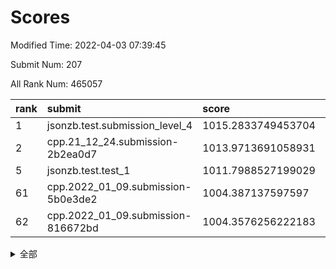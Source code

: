 # Scores

Modified Time: 2022-04-03 07:39:45

Submit Num: 207

All Rank Num: 465057

| rank |               submit               |       score        |       sigma        | pk_num |
| :--- | :--------------------------------- | :----------------- | :----------------- | :----- |
| 1    | jsonzb.test.submission_level_4     | 1015.2833749453704 | 0.8579451242904049 | 8986   |
| 2    | cpp.21_12_24.submission-2b2ea0d7   | 1013.9713691058931 | 0.7969185843971978 | 8990   |
| 5    | jsonzb.test.test_1                 | 1011.7988527199029 | 0.7900609339953807 | 8984   |
| 61   | cpp.2022_01_09.submission-5b0e3de2 | 1004.387137597597  | 0.7347735968007203 | 8990   |
| 62   | cpp.2022_01_09.submission-816672bd | 1004.3576256222183 | 0.7143765540428705 | 8991   |


<details>
<summary>全部</summary>

| rank |                 submit                 |       score        |       sigma        | pk_num |
| :--- | :------------------------------------- | :----------------- | :----------------- | :----- |
| 1    | jsonzb.test.submission_level_4         | 1015.2833749453704 | 0.8579451242904049 | 8986   |
| 2    | cpp.21_12_24.submission-2b2ea0d7       | 1013.9713691058931 | 0.7969185843971978 | 8990   |
| 3    | gobigger.level_3.submission_level_3_46 | 1012.4289364385576 | 0.7785812583691234 | 8983   |
| 4    | gobigger.level_3.submission_level_3_25 | 1011.938925137041  | 0.7670069074233524 | 8990   |
| 5    | jsonzb.test.test_1                     | 1011.7988527199029 | 0.7900609339953807 | 8984   |
| 6    | gobigger.level_3.submission_level_3_22 | 1011.6253098852027 | 0.783228839571505  | 8989   |
| 7    | gobigger.level_3.submission_level_3_0  | 1011.2621896171354 | 0.7793463684562894 | 8989   |
| 8    | gobigger.level_3.submission_level_3_4  | 1011.1716476383785 | 0.7677882264619968 | 8983   |
| 9    | gobigger.level_3.submission_level_3_15 | 1011.0778785893674 | 0.7705121238415811 | 8991   |
| 10   | gobigger.level_3.submission_level_3_34 | 1011.0278319873178 | 0.7527494617526633 | 8987   |
| 11   | gobigger.level_3.submission_level_3_21 | 1010.9971460970818 | 0.766147919066922  | 8987   |
| 12   | gobigger.level_3.submission_level_3_23 | 1010.9118230713301 | 0.77766245543706   | 8986   |
| 13   | gobigger.level_3.submission_level_3_18 | 1010.8507558865684 | 0.761633820547037  | 8986   |
| 14   | gobigger.level_3.submission_level_3_8  | 1010.7045907900853 | 0.7629273214076508 | 8984   |
| 15   | gobigger.level_3.submission_level_3_26 | 1010.7028898424356 | 0.7632986017811081 | 8991   |
| 16   | gobigger.level_3.submission_level_3_29 | 1010.6717623811678 | 0.7629249091364253 | 8988   |
| 17   | gobigger.level_3.submission_level_3_1  | 1010.403620803621  | 0.7930566055949488 | 8984   |
| 18   | gobigger.level_3.submission_level_3_42 | 1010.3634637171358 | 0.7487916409560934 | 8992   |
| 19   | gobigger.level_3.submission_level_3_11 | 1010.3602840410578 | 0.7574357929354799 | 8987   |
| 20   | gobigger.level_3.submission_level_3_5  | 1010.278995086675  | 0.7630631641702679 | 8989   |
| 21   | gobigger.level_3.submission_level_3_28 | 1010.2605805213685 | 0.7535080296367552 | 8992   |
| 22   | gobigger.level_3.submission_level_3_16 | 1010.2339696186199 | 0.7716961240248329 | 8980   |
| 23   | gobigger.level_3.submission_level_3_2  | 1010.2313275251566 | 0.7549118591218491 | 8987   |
| 24   | gobigger.level_3.submission_level_3_49 | 1010.2267806356791 | 0.7712727034784785 | 8988   |
| 25   | gobigger.level_3.submission_level_3_38 | 1010.0690634111676 | 0.7649125639746226 | 8989   |
| 26   | gobigger.level_3.submission_level_3_32 | 1010.0442554460793 | 0.7575580719917232 | 8989   |
| 27   | gobigger.level_3.submission_level_3_24 | 1009.956198525893  | 0.7260503896484816 | 8988   |
| 28   | gobigger.level_3.submission_level_3_39 | 1009.8713411172248 | 0.75355338192985   | 8983   |
| 29   | gobigger.level_3.submission_level_3_3  | 1009.8645310884299 | 0.7411188749559237 | 8987   |
| 30   | gobigger.level_3.submission_level_3_12 | 1009.8371371228162 | 0.7529748958022345 | 8993   |
| 31   | gobigger.level_3.submission_level_3_44 | 1009.7919150860787 | 0.7452208512121739 | 8990   |
| 32   | gobigger.level_3.submission_level_3_17 | 1009.7170061135436 | 0.7625411976338258 | 8985   |
| 33   | gobigger.level_3.submission_level_3_20 | 1009.713655306067  | 0.7560579314352182 | 8988   |
| 34   | gobigger.level_3.submission_level_3_37 | 1009.6783609431695 | 0.7690274322962675 | 8986   |
| 35   | gobigger.level_3.submission_level_3_36 | 1009.5998642770938 | 0.7519999970251946 | 8982   |
| 36   | gobigger.level_3.submission_level_3_13 | 1009.5845198969167 | 0.7362326929754419 | 8987   |
| 37   | gobigger.level_3.submission_level_3_40 | 1009.4026650510135 | 0.7451772589683948 | 8986   |
| 38   | gobigger.level_3.submission_level_3_19 | 1009.4013275331948 | 0.746868577669957  | 8986   |
| 39   | gobigger.level_3.submission_level_3_45 | 1009.3860198684383 | 0.7516092561246962 | 8986   |
| 40   | gobigger.level_3.submission_level_3_47 | 1009.284919447183  | 0.7681767026915869 | 8988   |
| 41   | gobigger.level_3.submission_level_3_41 | 1009.239970248925  | 0.73847950270563   | 8987   |
| 42   | gobigger.level_3.submission_level_3_48 | 1009.2268702079137 | 0.7462235928963724 | 8983   |
| 43   | gobigger.level_3.submission_level_3_10 | 1009.2165095631125 | 0.7405156707592547 | 8986   |
| 44   | gobigger.level_3.submission_level_3_7  | 1009.1949132029661 | 0.7324696380061483 | 8980   |
| 45   | gobigger.level_3.submission_level_3_31 | 1009.1854854369618 | 0.756243087113419  | 8990   |
| 46   | gobigger.level_3.submission_level_3_14 | 1009.0729879549301 | 0.7534230449640853 | 8983   |
| 47   | gobigger.level_3.submission_level_3_27 | 1009.0447892120019 | 0.7404482310021213 | 8985   |
| 48   | gobigger.level_3.submission_level_3_43 | 1008.893612867136  | 0.7401328105558502 | 8986   |
| 49   | gobigger.level_3.submission_level_3_9  | 1008.8780718797647 | 0.7474035369899206 | 8988   |
| 50   | gobigger.level_3.submission_level_3_35 | 1008.8718125323904 | 0.7486455436075508 | 8989   |
| 51   | gobigger.level_3.submission_level_3_33 | 1008.7651525067638 | 0.7553595710956738 | 8990   |
| 52   | gobigger.level_3.submission_level_3_6  | 1008.7053153386338 | 0.7419303192104088 | 8984   |
| 53   | gobigger.level_3.submission_level_3_30 | 1007.9427042183013 | 0.7239150814893393 | 8984   |
| 54   | gobigger.level_1.submission_level_1_11 | 1004.8170179847485 | 0.7241229548308349 | 8989   |
| 55   | gobigger.level_1.submission_level_1_38 | 1004.7450395014619 | 0.7295172765241887 | 8984   |
| 56   | gobigger.level_1.submission_level_1_33 | 1004.6900481436874 | 0.7191881097280655 | 8985   |
| 57   | gobigger.level_1.submission_level_1_45 | 1004.5316780175812 | 0.7346666890651988 | 8987   |
| 58   | gobigger.level_1.submission_level_1_31 | 1004.4857385433862 | 0.7175507731787402 | 8986   |
| 59   | gobigger.level_1.submission_level_1_10 | 1004.4341805186003 | 0.7150790788695182 | 8990   |
| 60   | gobigger.level_1.submission_level_1_18 | 1004.4121804467674 | 0.731575592695143  | 8987   |
| 61   | cpp.2022_01_09.submission-5b0e3de2     | 1004.387137597597  | 0.7347735968007203 | 8990   |
| 62   | cpp.2022_01_09.submission-816672bd     | 1004.3576256222183 | 0.7143765540428705 | 8991   |
| 63   | gobigger.level_1.submission_level_1_5  | 1004.2419552206477 | 0.7151574245560467 | 8987   |
| 64   | gobigger.level_1.submission_level_1_46 | 1004.2390915124073 | 0.7159017605989394 | 8986   |
| 65   | gobigger.level_1.submission_level_1_42 | 1004.1482330599835 | 0.7254314851678284 | 8987   |
| 66   | gobigger.level_1.submission_level_1_24 | 1004.1224666926341 | 0.7083890146301974 | 8989   |
| 67   | gobigger.level_1.submission_level_1_49 | 1004.0274975383152 | 0.7319588265512581 | 8985   |
| 68   | gobigger.level_1.submission_level_1_16 | 1004.0233493227104 | 0.7183589416011096 | 8982   |
| 69   | gobigger.level_1.submission_level_1_0  | 1004.0028250333629 | 0.7151951515740818 | 8979   |
| 70   | gobigger.level_1.submission_level_1_13 | 1003.9917616435118 | 0.7237826865775214 | 8987   |
| 71   | gobigger.level_1.submission_level_1_47 | 1003.8925945067339 | 0.7217388440391104 | 8988   |
| 72   | gobigger.level_1.submission_level_1_9  | 1003.8264618107356 | 0.7278652062512667 | 8984   |
| 73   | gobigger.level_1.submission_level_1_22 | 1003.8246323041251 | 0.7181271868936179 | 8988   |
| 74   | gobigger.level_1.submission_level_1_37 | 1003.7697828164906 | 0.727317025241701  | 8989   |
| 75   | gobigger.level_1.submission_level_1_36 | 1003.7320633439841 | 0.728072781894985  | 8986   |
| 76   | gobigger.level_1.submission_level_1_15 | 1003.6181060592008 | 0.7206196179599729 | 8990   |
| 77   | gobigger.level_1.submission_level_1_7  | 1003.5955916451045 | 0.7201062512158628 | 8988   |
| 78   | gobigger.level_1.submission_level_1_19 | 1003.5281929577137 | 0.7134114619943278 | 8992   |
| 79   | gobigger.level_1.submission_level_1_39 | 1003.457683055766  | 0.7235836642873361 | 8986   |
| 80   | gobigger.level_1.submission_level_1_17 | 1003.4529143047716 | 0.7200653159563506 | 8989   |
| 81   | gobigger.level_1.submission_level_1_27 | 1003.4460598079922 | 0.7279133893972781 | 8990   |
| 82   | gobigger.level_1.submission_level_1_34 | 1003.3955987035561 | 0.7213251015102992 | 8987   |
| 83   | gobigger.level_1.submission_level_1_30 | 1003.3871398643963 | 0.7230764915215003 | 8994   |
| 84   | gobigger.level_1.submission_level_1_40 | 1003.3690592943373 | 0.713412097855221  | 8986   |
| 85   | gobigger.level_1.submission_level_1_26 | 1003.3227444595029 | 0.709865394837611  | 8984   |
| 86   | gobigger.level_1.submission_level_1_21 | 1003.2846212747235 | 0.7209645467093909 | 8987   |
| 87   | gobigger.level_1.submission_level_1_1  | 1003.2732596552748 | 0.7338758453945661 | 8983   |
| 88   | gobigger.level_1.submission_level_1_14 | 1003.1832340826606 | 0.7131410584470528 | 8988   |
| 89   | gobigger.level_1.submission_level_1_32 | 1003.0706468049843 | 0.714107117900949  | 8987   |
| 90   | gobigger.level_1.submission_level_1_43 | 1003.0625276431863 | 0.7120137103073431 | 8992   |
| 91   | gobigger.level_1.submission_level_1_12 | 1003.0300673112722 | 0.7121408325375065 | 8982   |
| 92   | gobigger.level_1.submission_level_1_28 | 1003.0043138550267 | 0.7238043424285571 | 8985   |
| 93   | gobigger.level_1.submission_level_1_8  | 1002.9685296556959 | 0.7316262420042897 | 8981   |
| 94   | gobigger.level_1.submission_level_1_23 | 1002.9164975285508 | 0.7061805358206514 | 8985   |
| 95   | gobigger.level_1.submission_level_1_29 | 1002.7265646137748 | 0.7112008860760347 | 8991   |
| 96   | gobigger.level_1.submission_level_1_44 | 1002.6846080593675 | 0.7106913525554269 | 8981   |
| 97   | gobigger.level_1.submission_level_1_4  | 1002.6564431274028 | 0.7137258343459427 | 8984   |
| 98   | gobigger.level_1.submission_level_1_48 | 1002.6489018962973 | 0.719636848920671  | 8984   |
| 99   | gobigger.level_1.submission_level_1_6  | 1002.6409026929307 | 0.70634476796307   | 8983   |
| 100  | gobigger.level_1.submission_level_1_25 | 1002.5764723781356 | 0.7075281098636486 | 8984   |
| 101  | gobigger.level_1.submission_level_1_2  | 1002.5104866289323 | 0.7123273545846683 | 8983   |
| 102  | gobigger.level_1.submission_level_1_35 | 1002.4762340222806 | 0.71840807288927   | 8992   |
| 103  | gobigger.level_1.submission_level_1_41 | 1002.335039055366  | 0.722005320790077  | 8989   |
| 104  | gobigger.level_1.submission_level_1_20 | 1002.3324531967751 | 0.7116075328954198 | 8986   |
| 105  | gobigger.level_1.submission_level_1_3  | 1002.3057848688795 | 0.7192645076640674 | 8983   |
| 106  | gobigger.random.submission_random_26   | 997.0464381714238  | 0.7063760274071714 | 8986   |
| 107  | gobigger.random.submission_random_24   | 996.9934416099363  | 0.7103840349334273 | 8988   |
| 108  | gobigger.random.submission_random_7    | 996.9515624403729  | 0.7110523820535607 | 8986   |
| 109  | gobigger.random.submission_random_23   | 996.9463528822262  | 0.7110790960448767 | 8992   |
| 110  | gobigger.random.submission_random_48   | 996.7997181404263  | 0.7102973425842978 | 8991   |
| 111  | gobigger.random.submission_random_12   | 996.7914230709248  | 0.7128840054873411 | 8985   |
| 112  | gobigger.random.submission_random_41   | 996.7048155740456  | 0.6992658662778786 | 8991   |
| 113  | gobigger.random.submission_random_2    | 996.6329569444215  | 0.7034576269510341 | 8987   |
| 114  | gobigger.random.submission_random_37   | 996.6322199496072  | 0.7070154753399598 | 8987   |
| 115  | gobigger.random.submission_random_31   | 996.6159908652697  | 0.7031189995265217 | 8994   |
| 116  | gobigger.random.submission_random_38   | 996.5621952723002  | 0.6942230869069558 | 8987   |
| 117  | gobigger.random.submission_random_39   | 996.5475522917227  | 0.6998047645824643 | 8988   |
| 118  | gobigger.random.submission_random_5    | 996.5440790538169  | 0.7014117885394336 | 8985   |
| 119  | gobigger.random.submission_random_21   | 996.544002960741   | 0.7053266897117119 | 8987   |
| 120  | gobigger.random.submission_random_46   | 996.5270943797807  | 0.7036404935274585 | 8985   |
| 121  | gobigger.random.submission_random_19   | 996.4355623533103  | 0.7131568168719469 | 8985   |
| 122  | gobigger.random.submission_random_14   | 996.368800818789   | 0.7048337532160392 | 8981   |
| 123  | gobigger.random.submission_random_18   | 996.3264963942461  | 0.7196441392929945 | 8989   |
| 124  | gobigger.random.submission_random_11   | 996.2766833720758  | 0.7078842250933404 | 8990   |
| 125  | gobigger.random.submission_random_3    | 996.2220364984927  | 0.7149629024837597 | 8991   |
| 126  | gobigger.random.submission_random_25   | 996.2020419804849  | 0.7195353501257475 | 8989   |
| 127  | gobigger.random.submission_random_45   | 996.1498446140049  | 0.7146148970861944 | 8982   |
| 128  | gobigger.random.submission_random_43   | 996.1383099573998  | 0.7258137143350198 | 8986   |
| 129  | gobigger.random.submission_random_28   | 996.1361716293546  | 0.7142456875705107 | 8990   |
| 130  | gobigger.random.submission_random_29   | 996.0312784122453  | 0.7197128095380019 | 8983   |
| 131  | gobigger.random.submission_random_1    | 996.027652495398   | 0.7048267965490885 | 8984   |
| 132  | gobigger.random.submission_random_6    | 996.0056073935374  | 0.7049530761828767 | 8985   |
| 133  | gobigger.random.submission_random_36   | 995.8980188035611  | 0.7069327885517299 | 8988   |
| 134  | gobigger.random.submission_random_32   | 995.8247209332447  | 0.7101871026606291 | 8987   |
| 135  | gobigger.random.submission_random_9    | 995.7347527442396  | 0.7084991012090359 | 8988   |
| 136  | gobigger.random.submission_random_44   | 995.6963631196145  | 0.7092817380479188 | 8988   |
| 137  | gobigger.random.submission_random_15   | 995.6821852878898  | 0.7127804055852103 | 8984   |
| 138  | gobigger.random.submission_random_0    | 995.6664273014592  | 0.707439370406529  | 8984   |
| 139  | gobigger.random.submission_random_10   | 995.6650048914026  | 0.7048262456728804 | 8987   |
| 140  | gobigger.random.submission_random_8    | 995.6239554045563  | 0.7137933785027537 | 8993   |
| 141  | gobigger.random.submission_random_33   | 995.6105039026604  | 0.7139418046900613 | 8986   |
| 142  | gobigger.random.submission_random_20   | 995.5271397813754  | 0.7145957659921509 | 8989   |
| 143  | gobigger.random.submission_random_4    | 995.5226105804364  | 0.7045813607744739 | 8986   |
| 144  | gobigger.random.submission_random_16   | 995.4836169366213  | 0.6978630079141358 | 8986   |
| 145  | gobigger.random.submission_random_13   | 995.4593319626682  | 0.7153660393562916 | 8988   |
| 146  | gobigger.random.submission_random_30   | 995.4429266397549  | 0.7168598313591917 | 8986   |
| 147  | gobigger.random.submission_random_27   | 995.4293238059231  | 0.7254728493178946 | 8985   |
| 148  | gobigger.random.submission_random_42   | 995.3973998049053  | 0.7056030381197623 | 8984   |
| 149  | gobigger.random.submission_random_47   | 995.2956830786758  | 0.7160878544523087 | 8983   |
| 150  | gobigger.random.submission_random_22   | 995.2934569820592  | 0.7235750910145051 | 8985   |
| 151  | gobigger.random.submission_random_17   | 995.2058283028334  | 0.6957820671830214 | 8986   |
| 152  | gobigger.random.submission_random_40   | 995.1391595623135  | 0.7140706829254181 | 8987   |
| 153  | gobigger.random.submission_random_49   | 994.9618486305361  | 0.7092472641482803 | 8990   |
| 154  | gobigger.random.submission_random_35   | 994.9506540232654  | 0.7206128108194275 | 8989   |
| 155  | gobigger.random.submission_random_34   | 994.3365424575915  | 0.7226387546283358 | 8985   |
| 156  | gobigger.level_2.submission_level_2_5  | 994.0347116020961  | 0.7383561146463646 | 8989   |
| 157  | gobigger.level_2.submission_level_2_40 | 993.4130937869162  | 0.7340062288199906 | 8982   |
| 158  | gobigger.level_2.submission_level_2_43 | 993.2303792098404  | 0.7331874595501714 | 8992   |
| 159  | gobigger.level_2.submission_level_2_26 | 993.2185176756323  | 0.7413811794305641 | 8986   |
| 160  | gobigger.level_2.submission_level_2_16 | 993.076997657327   | 0.7563966048670672 | 8980   |
| 161  | gobigger.level_2.submission_level_2_47 | 993.0035867381985  | 0.7272489709664584 | 8986   |
| 162  | gobigger.level_2.submission_level_2_23 | 992.9847368219378  | 0.7569925075684334 | 8989   |
| 163  | gobigger.level_2.submission_level_2_22 | 992.865740687741   | 0.738308425485836  | 8985   |
| 164  | gobigger.level_2.submission_level_2_41 | 992.7660589429773  | 0.7400348919851223 | 8984   |
| 165  | gobigger.level_2.submission_level_2_49 | 992.7335662480886  | 0.7180304440627322 | 8991   |
| 166  | gobigger.level_2.submission_level_2_27 | 992.7310301753497  | 0.7383861974197513 | 8984   |
| 167  | gobigger.level_2.submission_level_2_33 | 992.7049274474646  | 0.7364815460275864 | 8983   |
| 168  | gobigger.level_2.submission_level_2_35 | 992.5630594427859  | 0.7434553928263402 | 8982   |
| 169  | gobigger.level_2.submission_level_2_11 | 992.528389592394   | 0.7444681315097382 | 8982   |
| 170  | gobigger.level_2.submission_level_2_46 | 992.4934299209827  | 0.7396347818881208 | 8989   |
| 171  | gobigger.level_2.submission_level_2_18 | 992.3781874535233  | 0.757346604059093  | 8986   |
| 172  | gobigger.level_2.submission_level_2_0  | 992.3718084155365  | 0.7559192485453217 | 8989   |
| 173  | gobigger.level_2.submission_level_2_13 | 992.3589928765977  | 0.7451109682435602 | 8991   |
| 174  | gobigger.level_2.submission_level_2_14 | 992.3132055263492  | 0.7300861912256289 | 8984   |
| 175  | gobigger.level_2.submission_level_2_6  | 992.2233116164771  | 0.7420417753693597 | 8983   |
| 176  | gobigger.level_2.submission_level_2_25 | 992.1386446807944  | 0.7463800599523025 | 8991   |
| 177  | gobigger.level_2.submission_level_2_15 | 992.1032679865405  | 0.7308549477038758 | 8987   |
| 178  | gobigger.level_2.submission_level_2_28 | 992.0665147238396  | 0.7497627376518579 | 8987   |
| 179  | gobigger.level_2.submission_level_2_38 | 992.0160758678817  | 0.7418136066782441 | 8991   |
| 180  | gobigger.level_2.submission_level_2_48 | 991.9867240385166  | 0.756981093195919  | 8992   |
| 181  | gobigger.level_2.submission_level_2_10 | 991.9503586416444  | 0.7563749836402655 | 8986   |
| 182  | gobigger.level_2.submission_level_2_45 | 991.9188107041085  | 0.7442523650043569 | 8984   |
| 183  | gobigger.level_2.submission_level_2_39 | 991.9073486884666  | 0.73744198689754   | 8985   |
| 184  | gobigger.level_2.submission_level_2_7  | 991.8834169665918  | 0.7515932752978484 | 8989   |
| 185  | gobigger.level_2.submission_level_2_21 | 991.8610875332772  | 0.7360170926195752 | 8986   |
| 186  | gobigger.level_2.submission_level_2_9  | 991.8589345635738  | 0.7614633225963069 | 8982   |
| 187  | gobigger.level_2.submission_level_2_20 | 991.8566788661591  | 0.7468031769512207 | 8983   |
| 188  | gobigger.level_2.submission_level_2_42 | 991.7930131593407  | 0.7487951613240341 | 8985   |
| 189  | gobigger.level_2.submission_level_2_37 | 991.5761723752632  | 0.7534875253702652 | 8986   |
| 190  | gobigger.level_2.submission_level_2_4  | 991.5036609061052  | 0.7573525661579846 | 8989   |
| 191  | gobigger.level_2.submission_level_2_19 | 991.3960166835101  | 0.7542584791175729 | 8988   |
| 192  | gobigger.level_2.submission_level_2_1  | 991.376386472078   | 0.738615003034918  | 8982   |
| 193  | gobigger.level_2.submission_level_2_32 | 991.2113771580341  | 0.7538932286729692 | 8981   |
| 194  | gobigger.level_2.submission_level_2_31 | 991.1640424376002  | 0.7504492012594807 | 8988   |
| 195  | gobigger.level_2.submission_level_2_29 | 991.1466376047765  | 0.7556585226285489 | 8986   |
| 196  | gobigger.level_2.submission_level_2_12 | 991.1241518294459  | 0.784243623473794  | 8989   |
| 197  | gobigger.level_2.submission_level_2_24 | 991.0554779189379  | 0.7668804453907453 | 8986   |
| 198  | gobigger.level_2.submission_level_2_8  | 991.0290848183727  | 0.7403391218603006 | 8986   |
| 199  | gobigger.level_2.submission_level_2_17 | 991.011327313194   | 0.7671169617307392 | 8992   |
| 200  | gobigger.level_2.submission_level_2_3  | 990.8983289617778  | 0.7499448635451441 | 8989   |
| 201  | gobigger.level_2.submission_level_2_36 | 990.7162351400702  | 0.7713844131537553 | 8984   |
| 202  | gobigger.level_2.submission_level_2_30 | 990.6751746334124  | 0.7596682844180039 | 8982   |
| 203  | gobigger.level_2.submission_level_2_34 | 990.6736602326386  | 0.7520101378872217 | 8986   |
| 204  | gobigger.level_2.submission_level_2_2  | 990.4640189196174  | 0.7425389781340789 | 8986   |
| 205  | gobigger.level_2.submission_level_2_44 | 990.1126573020996  | 0.8033838092521857 | 8985   |
| 206  | gobigger.none.submission_none_0        | 977.635365028767   | 1.34155689778216   | 8984   |
| 207  | gobigger.none.submission_none_1        | 973.1518418335854  | 1.841618921189544  | 8986   |

</details>